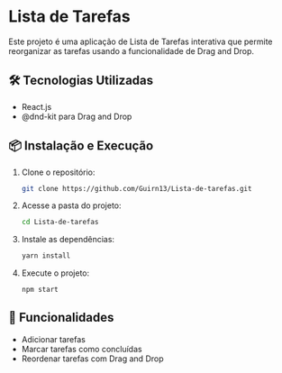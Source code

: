 # Lista de Tarefas

Este projeto é uma aplicação de Lista de Tarefas interativa que permite reorganizar as tarefas usando a funcionalidade de Drag and Drop.

## 🛠 Tecnologias Utilizadas

- React.js
- @dnd-kit para Drag and Drop

## 📦 Instalação e Execução

1. Clone o repositório:
   ```bash
   git clone https://github.com/Guirn13/Lista-de-tarefas.git
   ```

2. Acesse a pasta do projeto:
   ```bash
   cd Lista-de-tarefas
   ```

3. Instale as dependências:
   ```bash
   yarn install
   ```

4. Execute o projeto:
   ```bash
   npm start
   ```

## 🚀 Funcionalidades

- Adicionar tarefas
- Marcar tarefas como concluídas
- Reordenar tarefas com Drag and Drop
